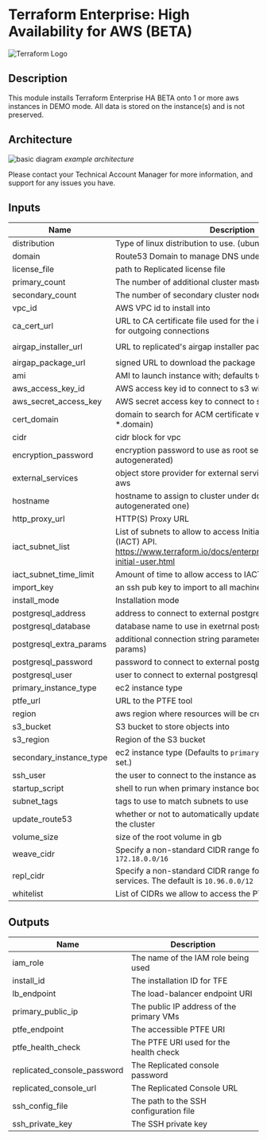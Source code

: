 # Terraform Enterprise: High Availability for AWS (BETA)

![Terraform Logo](https://github.com/hashicorp/terraform-aws-terraform-enterprise/blob/master/assets/TerraformLogo.png?raw=true)

## Description

This module installs Terraform Enterprise HA BETA onto 1 or more aws instances in DEMO mode. All data is stored on the instance(s) and is not preserved.

## Architecture

![basic diagram](https://github.com/hashicorp/terraform-aws-terraform-enterprise/blob/v0.0.1-beta/assets/aws_diagram.jpg?raw=true)
_example architecture_

Please contact your Technical Account Manager for more information, and support for any issues you have.

## Inputs

| Name | Description | Type | Default | Required |
|------|-------------|:----:|:-----:|:-----:|
| distribution | Type of linux distribution to use. (ubuntu or rhel) | string | n/a | yes |
| domain | Route53 Domain to manage DNS under | string | n/a | yes |
| license\_file | path to Replicated license file | string | n/a | yes |
| primary\_count | The number of additional cluster master nodes to run | string | n/a | yes |
| secondary\_count | The number of secondary cluster nodes to run | string | n/a | yes |
| vpc\_id | AWS VPC id to install into | string | n/a | yes |
| ca_cert_url | URL to CA certificate file used for the internal `ptfe-proxy` used for outgoing connections| string | `"none"` | no |
| airgap\_installer\_url | URL to replicated's airgap installer package | string | `"https://install.terraform.io/installer/replicated-v5.tar.gz"` | no |
| airgap\_package\_url | signed URL to download the package | string | `""` | no |
| ami | AMI to launch instance with; defaults to latest Ubuntu Xenial | string | `""` | no |
| aws\_access\_key\_id | AWS access key id to connect to s3 with | string | `""` | no |
| aws\_secret\_access\_key | AWS secret access key to connect to s3 with | string | `""` | no |
| cert\_domain | domain to search for ACM certificate with (default is *.domain) | string | `""` | no |
| cidr | cidr block for vpc | string | `"10.0.0.0/16"` | no |
| encryption\_password | encryption password to use as root secret (default is autogenerated) | string | `""` | no |
| external\_services | object store provider for external services. Allowed values: aws | string | `""` | no |
| hostname | hostname to assign to cluster under domain (default is autogenerated one) | string | `""` | no |
| http\_proxy\_url | HTTP(S) Proxy URL | string | `""` | no |
| iact\_subnet\_list | List of subnets to allow to access Initial Admin Creation Token (IACT) API. https://www.terraform.io/docs/enterprise/private/automating-initial-user.html | string | `""` | no |
| iact\_subnet\_time\_limit | Amount of time to allow access to IACT API after initial boot | string | `""` | no |
| import\_key | an ssh pub key to import to all machines | string | `""` | no |
| install\_mode | Installation mode | string | `"demo"` | no |
| postgresql\_address | address to connect to external postgresql database at | string | `""` | no |
| postgresql\_database | database name to use in exetrnal postgresql database | string | `""` | no |
| postgresql\_extra\_params | additional connection string parameters (must be url query params) | string | `""` | no |
| postgresql\_password | password to connect to external postgresql database as | string | `""` | no |
| postgresql\_user | user to connect to external postgresql database as | string | `""` | no |
| primary\_instance\_type | ec2 instance type | string | `"m4.xlarge"` | no |
| ptfe\_url | URL to the PTFE tool | string | `"https://install.terraform.io/installer/ptfe.zip"` | no |
| region | aws region where resources will be created | string | `"us-west-2"` | no |
| s3\_bucket | S3 bucket to store objects into | string | `""` | no |
| s3\_region | Region of the S3 bucket | string | `""` | no |
| secondary\_instance\_type | ec2 instance type (Defaults to `primary_instance_type` if not set.) | string | `""` | no |
| ssh\_user | the user to connect to the instance as | string | `""` | no |
| startup\_script | shell to run when primary instance boots | string | `""` | no |
| subnet\_tags | tags to use to match subnets to use | map | `{}` | no |
| update\_route53 | whether or not to automatically update route53 records for the cluster | string | `"true"` | no |
| volume\_size | size of the root volume in gb | string | `"100"` | no |
| weave\_cidr | Specify a non-standard CIDR range for weave. The default is `172.18.0.0/16` | string | `""` | no |
| repl\_cidr | Specify a non-standard CIDR range for the replicated services. The default is `10.96.0.0/12` | string | `""` | no |
| whitelist | List of CIDRs we allow to access the PTFE infrastructure | list | `[]` | no |

## Outputs

| Name | Description |
|------|-------------|
| iam\_role | The name of the IAM role being used |
| install\_id | The installation ID for TFE |
| lb\_endpoint | The load-balancer endpoint URI |
| primary\_public\_ip | The public IP address of the primary VMs |
| ptfe\_endpoint | The accessible PTFE URI |
| ptfe\_health\_check | The PTFE URI used for the health check |
| replicated\_console\_password | The Replicated console password |
| replicated\_console\_url | The Replicated Console URL |
| ssh\_config\_file | The path to the SSH configuration file |
| ssh\_private\_key | The SSH private key |

